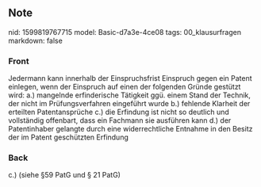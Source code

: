 ## Note
nid: 1599819767715
model: Basic-d7a3e-4ce08
tags: 00_klausurfragen
markdown: false

### Front
Jedermann kann innerhalb der Einspruchsfrist Einspruch gegen ein Patent einlegen, wenn der Einspruch auf einen der folgenden Gründe gestützt wird:
a.) mangelnde erfinderische Tätigkeit ggü. einem Stand der Technik, der nicht im Prüfungsverfahren eingeführt wurde
b.) fehlende Klarheit der erteilten Patentansprüche
c.) die Erfindung ist nicht so deutlich und vollständig offenbart, dass ein Fachmann sie ausführen kann
d.) der Patentinhaber gelangte durch eine widerrechtliche Entnahme in den Besitz der im Patent geschützten Erfindung

### Back
c.) (siehe §59 PatG und § 21 PatG)
